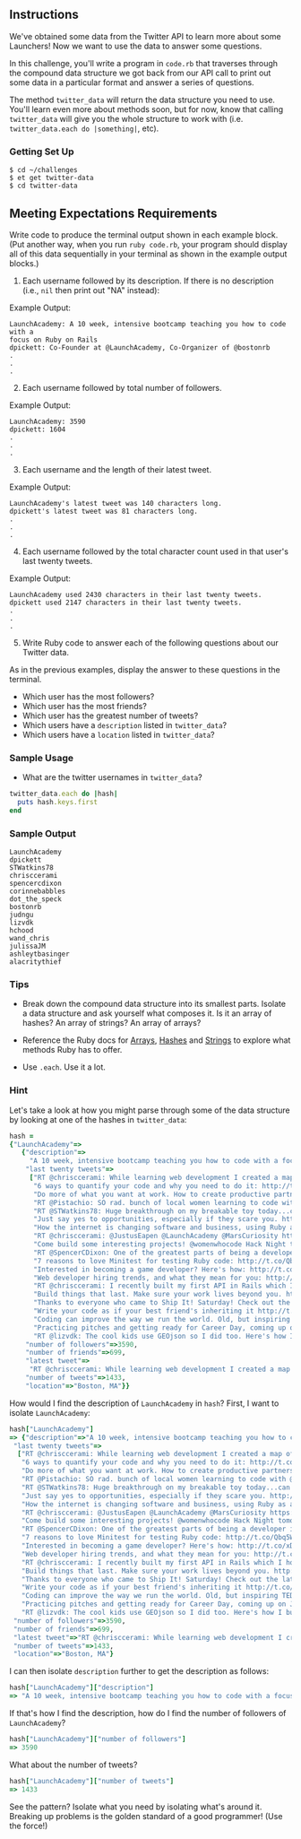 ## Instructions

We've obtained some data from the Twitter API to learn more about some
Launchers! Now we want to use the data to answer some questions.

In this challenge, you'll write a program in `code.rb` that traverses through
the compound data structure we got back from our API call to print out some data
in a particular format and answer a series of questions.

The method `twitter_data` will return the data structure you need to use. You'll
learn even more about methods soon, but for now, know that calling `twitter_data`
will give you the whole structure to work with (i.e.
`twitter_data.each do |something|`, etc).


### Getting Set Up

```
$ cd ~/challenges
$ et get twitter-data
$ cd twitter-data
```

## Meeting Expectations Requirements

Write code to produce the terminal output shown in each example block. (Put
another way, when you run `ruby code.rb`, your program should display all of
this data sequentially in your terminal as shown in the example output blocks.)

1. Each username followed by its description. If there is no description (i.e.,
  `nil` then print out "NA" instead):

  Example Output:

  ```no-highlight
  LaunchAcademy: A 10 week, intensive bootcamp teaching you how to code with a
  focus on Ruby on Rails
  dpickett: Co-Founder at @LaunchAcademy, Co-Organizer of @bostonrb
  .
  .
  .
  ```

2. Each username followed by total number of followers.

  Example Output:

  ```no-highlight
  LaunchAcademy: 3590
  dpickett: 1604
  .
  .
  .
  ```

3. Each username and the length of their latest tweet.

  Example Output:

  ```no-highlight
  LaunchAcademy's latest tweet was 140 characters long.
  dpickett's latest tweet was 81 characters long.
  .
  .
  .
  ```

4. Each username followed by the total character count used in that user's last
  twenty tweets.

  Example Output:

  ```no-highlight
  LaunchAcademy used 2430 characters in their last twenty tweets.
  dpickett used 2147 characters in their last twenty tweets.
  .
  .
  .
  ```

5. Write Ruby code to answer each of the following questions about our Twitter
  data.

  As in the previous examples, display the answer to these questions in the
  terminal.

  * Which user has the most followers?
  * Which user has the most friends?
  * Which user has the greatest number of tweets?
  * Which users have a `description` listed in `twitter_data`?
  * Which users have a `location` listed in `twitter_data`?

### Sample Usage

* What are the twitter usernames in `twitter_data`?

```ruby
twitter_data.each do |hash|
  puts hash.keys.first
end
```

### Sample Output

```no-highlight
LaunchAcademy
dpickett
STWatkins78
chrisccerami
spencercdixon
corinnebabbles
dot_the_speck
bostonrb
judngu
lizvdk
hchood
wand_chris
julissaJM
ashleytbasinger
alacritythief
```

### Tips

* Break down the compound data structure into its smallest parts. Isolate a data
  structure and ask yourself what composes it. Is it an array of hashes? An
  array of strings? An array of arrays?

* Reference the Ruby docs for
  [Arrays](http://www.ruby-doc.org/core-2.2.0/Array.html),
  [Hashes](http://www.ruby-doc.org/core-2.2.0/Hash.html) and
  [Strings](http://www.ruby-doc.org/core-2.2.0/String.html)
  to explore what methods Ruby has to offer.

* Use `.each`. Use it a lot.


### Hint

Let's take a look at how you might parse through some of the data structure by
looking at one of the hashes in `twitter_data`:

```ruby
hash =
{"LaunchAcademy"=>
   {"description"=>
     "A 10 week, intensive bootcamp teaching you how to code with a focus on Ruby on Rails",
    "last twenty tweets"=>
     ["RT @chrisccerami: While learning web development I created a map of all of the shows @Screamales have played and damn @DonGiovanniRecs http…",
      "6 ways to quantify your code and why you need to do it: http://t.co/1WKtpo41tP by @kevinrcasey http://t.co/lulzPLTY8c",
      "Do more of what you want at work. How to create productive partnerships: http://t.co/QpYpHhHEid by @benvoss",
      "RT @Pistachio: SO rad. bunch of local women learning to code with @gdiBoston at @HubSpot right now: http://t.co/jaIxK7suOj",
      "RT @STWatkins78: Huge breakthrough on my breakable toy today...can upload local file to soundcloud from my app...time for a beer! #LaunchAc…",
      "Just say yes to opportunities, especially if they scare you. http://t.co/LcF2ilwKDu great advice by @kerry_benjamin1",
      "How the internet is changing software and business, using Ruby as an example: http://t.co/EMYeLa0se7 by  @ukitazume http://t.co/wNymPXcvAr",
      "RT @chrisccerami: @JustusEapen @LaunchAcademy @MarsCuriosity https://t.co/W6IBpIuIr0",
      "Come build some interesting projects! @womenwhocode Hack Night tomorrow. RSVP: http://t.co/wPgaQfQjVp http://t.co/sI5lIn9bJ9",
      "RT @SpencerCDixon: One of the greatest parts of being a developer is the massive amount of control you have over a computer. Feels very emp…",
      "7 reasons to love Minitest for testing Ruby code: http://t.co/Qbq5Wtb3RC by @FluxusFrequency, a graduate from our friends @gschool",
      "Interested in becoming a game developer? Here's how: http://t.co/xDJDzzFxA8 via @skilledup http://t.co/ir4GphhU3m",
      "Web developer hiring trends, and what they mean for you: http://t.co/0Ajg7TdQFm by @walesmd http://t.co/coRokF42kA",
      "RT @chrisccerami: I recently built my first API in Rails which I hope makes photos from Mars courtesy of @MarsCuriosity more accessible to …",
      "Build things that last. Make sure your work lives beyond you. http://t.co/YMbuOwhY36 by @acolangelo",
      "Thanks to everyone who came to Ship It! Saturday! Check out the latest blog post for a recap: http://t.co/EYSeUc87qQ http://t.co/pAG5x0GzTa",
      "Write your code as if your best friend's inheriting it http://t.co/kbtLURrPcN by @MGraybosch http://t.co/JesBAjwIiB",
      "Coding can improve the way we run the world. Old, but inspiring TED talk by @pahlkadot: http://t.co/mu7QqTZK6L http://t.co/Qol943YcX3",
      "Practicing pitches and getting ready for Career Day, coming up on January 27th and 28th! http://t.co/fxCcFIIMTc",
      "RT @lizvdk: The cool kids use GEOjson so I did too. Here's how I build it with Ruby: https://t.co/sXFTW9nzWb"],
    "number of followers"=>3590,
    "number of friends"=>699,
    "latest tweet"=>
     "RT @chrisccerami: While learning web development I created a map of all of the shows @Screamales have played and damn @DonGiovanniRecs http…",
    "number of tweets"=>1433,
    "location"=>"Boston, MA"}}
```

How would I find the description of `LaunchAcademy` in `hash`? First, I want to
isolate `LaunchAcademy`:

```ruby
hash["LaunchAcademy"]
=> {"description"=>"A 10 week, intensive bootcamp teaching you how to code with a focus on Ruby on Rails",
 "last twenty tweets"=>
  ["RT @chrisccerami: While learning web development I created a map of all of the shows @Screamales have played and damn @DonGiovanniRecs http…",
   "6 ways to quantify your code and why you need to do it: http://t.co/1WKtpo41tP by @kevinrcasey http://t.co/lulzPLTY8c",
   "Do more of what you want at work. How to create productive partnerships: http://t.co/QpYpHhHEid by @benvoss",
   "RT @Pistachio: SO rad. bunch of local women learning to code with @gdiBoston at @HubSpot right now: http://t.co/jaIxK7suOj",
   "RT @STWatkins78: Huge breakthrough on my breakable toy today...can upload local file to soundcloud from my app...time for a beer! #LaunchAc…",
   "Just say yes to opportunities, especially if they scare you. http://t.co/LcF2ilwKDu great advice by @kerry_benjamin1",
   "How the internet is changing software and business, using Ruby as an example: http://t.co/EMYeLa0se7 by  @ukitazume http://t.co/wNymPXcvAr",
   "RT @chrisccerami: @JustusEapen @LaunchAcademy @MarsCuriosity https://t.co/W6IBpIuIr0",
   "Come build some interesting projects! @womenwhocode Hack Night tomorrow. RSVP: http://t.co/wPgaQfQjVp http://t.co/sI5lIn9bJ9",
   "RT @SpencerCDixon: One of the greatest parts of being a developer is the massive amount of control you have over a computer. Feels very emp…",
   "7 reasons to love Minitest for testing Ruby code: http://t.co/Qbq5Wtb3RC by @FluxusFrequency, a graduate from our friends @gschool",
   "Interested in becoming a game developer? Here's how: http://t.co/xDJDzzFxA8 via @skilledup http://t.co/ir4GphhU3m",
   "Web developer hiring trends, and what they mean for you: http://t.co/0Ajg7TdQFm by @walesmd http://t.co/coRokF42kA",
   "RT @chrisccerami: I recently built my first API in Rails which I hope makes photos from Mars courtesy of @MarsCuriosity more accessible to …",
   "Build things that last. Make sure your work lives beyond you. http://t.co/YMbuOwhY36 by @acolangelo",
   "Thanks to everyone who came to Ship It! Saturday! Check out the latest blog post for a recap: http://t.co/EYSeUc87qQ http://t.co/pAG5x0GzTa",
   "Write your code as if your best friend's inheriting it http://t.co/kbtLURrPcN by @MGraybosch http://t.co/JesBAjwIiB",
   "Coding can improve the way we run the world. Old, but inspiring TED talk by @pahlkadot: http://t.co/mu7QqTZK6L http://t.co/Qol943YcX3",
   "Practicing pitches and getting ready for Career Day, coming up on January 27th and 28th! http://t.co/fxCcFIIMTc",
   "RT @lizvdk: The cool kids use GEOjson so I did too. Here's how I build it with Ruby: https://t.co/sXFTW9nzWb"],
 "number of followers"=>3590,
 "number of friends"=>699,
 "latest tweet"=>"RT @chrisccerami: While learning web development I created a map of all of the shows @Screamales have played and damn @DonGiovanniRecs http…",
 "number of tweets"=>1433,
 "location"=>"Boston, MA"}
 ```

I can then isolate `description` further to get the description as follows:

```ruby
hash["LaunchAcademy"]["description"]
=> "A 10 week, intensive bootcamp teaching you how to code with a focus on Ruby on Rails"
```

If that's how I find the description, how do I find the number of followers of `LaunchAcademy`?

```ruby
hash["LaunchAcademy"]["number of followers"]
=> 3590
```

What about the number of tweets?

```ruby
hash["LaunchAcademy"]["number of tweets"]
=> 1433
```

See the pattern? Isolate what you need by isolating what's around it. Breaking
up problems is the golden standard of a good programmer! (Use the force!)
